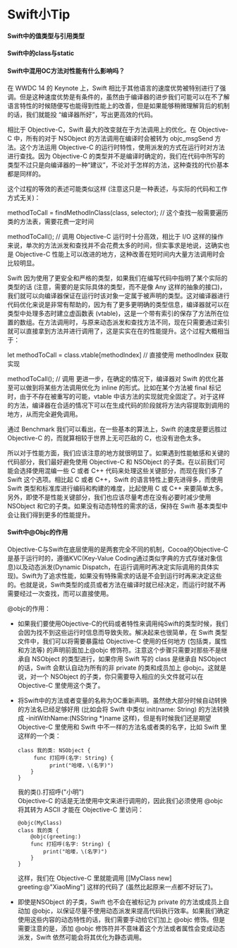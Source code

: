 # Swift小Tip

#### Swift中的值类型与引用类型


#### Swift中的class与static


#### Swift中混用OC方法对性能有什么影响吗？
在 WWDC 14 的 Keynote 上，Swift 相比于其他语言的速度优势被特别进行了强调。但是这种速度优势是有条件的，虽然由于编译器的进步我们可能可以在不了解语言特性的时候随便写也能得到性能上的改善，但是如果能够稍微理解背后的机制的话，我们就能投 “编译器所好”，写出更高效的代码。

相比于 Objective-C，Swift 最大的改变就在于方法调用上的优化。在 Objective-C 中，所有的对于 NSObject 的方法调用在编译时会被转为 objc_msgSend 方法。这个方法运用 Objective-C 的运行时特性，使用派发的方式在运行时对方法进行查找。因为 Objective-C 的类型并不是编译时确定的，我们在代码中所写的类型不过只是向编译器的一种“建议”，不论对于怎样的方法，这种查找的代价基本都是同样的。

这个过程的等效的表述可能类似这样 (注意这只是一种表述，与实际的代码和工作方式无关)：

methodToCall = findMethodInClass(class, selector);
// 这个查找一般需要遍历类的方法表，需要花费一定时间

methodToCall();  // 调用
Objective-C 运行时十分高效，相比于 I/O 这样的操作来说，单次的方法派发和查找并不会花费太多的时间，但实事求是地说，这确实也是 Objective-C 性能上可以改进的地方，这种改善在短时间内大量方法调用时会比较明显。

Swift 因为使用了更安全和严格的类型，如果我们在编写代码中指明了某个实际的类型的话 (注意，需要的是实际具体的类型，而不是像 Any 这样的抽象的接口)，我们就可以向编译器保证在运行时该对象一定属于被声明的类型。这对编译器进行代码优化来说是非常有帮助的，因为有了更多更明确的类型信息，编译器就可以在类型中处理多态时建立虚函数表 (vtable)，这是一个带有索引的保存了方法所在位置的数组。在方法调用时，与原来动态派发和查找方法不同，现在只需要通过索引就可以直接拿到方法并进行调用了，这是实实在在的性能提升。这个过程大概相当于：

let methodToCall = class.vtable[methodIndex]
// 直接使用 methodIndex 获取实现

methodToCall();  // 调用
更进一步，在确定的情况下，编译器对 Swift 的优化甚至可以做到将某些方法调用优化为 inline 的形式。比如在某个方法被 final 标记时，由于不存在被重写的可能，vtable 中该方法的实现就完全固定了。对于这样的方法，编译器在合适的情况下可以在生成代码的阶段就将方法内容提取到调用的地方，从而完全避免调用。

通过 Benchmark 我们可以看出，在一些基本的算法上，Swift 的速度是要远胜过 Objective-C 的，而就算相较于世界上无可匹敌的 C，也没有逊色太多。

所以对于性能方面，我们应该注意的地方就很明显了。如果遇到性能敏感和关键的代码部分，我们最好避免使用 Objective-C 和 NSObject 的子类。在以前我们可能会选择使用混编一些 C 或者 C++ 代码来处理这些关键部分，而现在我们多了 Swift 这个选项。相比起 C 或者 C++，Swift 的语言特性上要先进得多，而使用 Swift 类型和标准库进行编码和构建的难度，比起使用 C 或 C++ 来要简单太多。另外，即使不是性能关键部分，我们也应该尽量考虑在没有必要时减少使用 NSObject 和它的子类。如果没有动态特性的需求的话，保持在 Swift 基本类型中会让我们得到更多的性能提升。

#### Swift中@Objc的作用
Objective-C与Swift在底层使用的是两套完全不同的机制，Cocoa的Objective-C是基于运行时的，遵循KVC(Key-Value Coding通过类似字典的方式存储对象信息)以及动态派发(Dynamic Dispatch，在运行调用时再决定实际调用的具体实现)。Swift为了追求性能，如果没有特殊需求的话是不会到运行时再来决定这些的。也就是说，Swift类型的成员或者方法在编译时就已经决定，而运行时就不再需要经过一次查找，而可以直接使用。  

@objc的作用：  

* 如果我们要使用Objective-C的代码或者特性来调用纯Swift的类型时候，我们会因为找不到这些运行时信息而导致失败。解决起来也很简单，在 Swift 类型文件中，我们可以将需要暴露给 Objective-C 使用的任何地方 (包括类，属性和方法等) 的声明前面加上@objc 修饰符。注意这个步骤只需要对那些不是继承自 NSObject 的类型进行，如果你用 Swift 写的 class 是继承自 NSObject 的话，Swift 会默认自动为所有的非 private 的类和成员加上 @objc。这就是说，对一个 NSObject 的子类，你只需要导入相应的头文件就可以在 Objective-C 里使用这个类了。  

* 将Swift中的方法或者变量的名称为OC重新声明。虽然绝大部分时候自动转换的方法名已经足够好用 (比如会将 Swift 中类似 init(name: String) 的方法转换成 -initWithName:(NSString *)name 这样)，但是有时候我们还是期望 Objective-C 里使用和 Swift 中不一样的方法名或者类的名字，比如 Swift 里这样的一个类：  

	```
	class 我的类: NSObject {
   		 func 打招呼(名字: String) {
   	   		  print("哈喽，\(名字)")
   	 	}
	}
	```
	我的类().打招呼("小明")  
	Objective-C 的话是无法使用中文来进行调用的，因此我们必须使用 @objc 将其转为 ASCII 才能在 Objective-C 里访问：

	```
    @objc(MyClass)
    class 我的类 {
        @objc(greeting:)
        func 打招呼(名字: String) {
            print("哈喽，\(名字)")
        }
    }
	```
 
	这样，我们在 Objective-C 里就能调用 [[MyClass new] greeting:@"XiaoMing"] 这样的代码了 (虽然比起原来一点都不好玩了)。

* 即使是NSObject 的子类，Swift 也不会在被标记为 private 的方法或成员上自动加 @objc，以保证尽量不使用动态派发来提高代码执行效率。如果我们确定使用这些内容的动态特性的话，我们需要手动给它们加上 @objc 修饰。但是需要注意的是，添加 @objc 修饰符并不意味着这个方法或者属性会变成动态派发，Swift 依然可能会将其优化为静态调用。